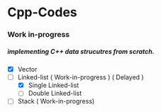 # Cpp-Codes

### Work in-progress

##### implementing C++ data strucutres from scratch.

- [x] Vector
- [ ] Linked-list ( Work-in-progress ) ( Delayed )
  - [x] Single Linked-list
  - [ ] Double Linked-list
- [ ] Stack ( Work-in-progress)
